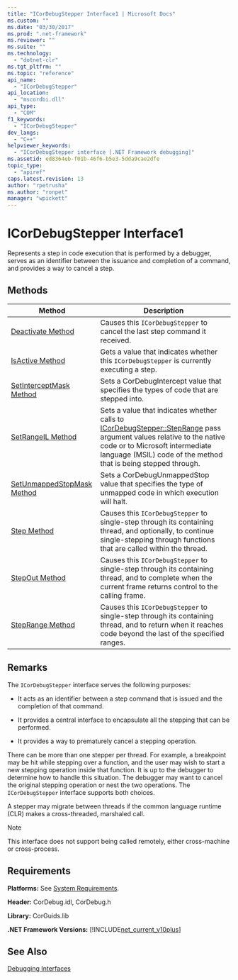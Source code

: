 ```yaml
---
title: "ICorDebugStepper Interface1 | Microsoft Docs"
ms.custom: ""
ms.date: "03/30/2017"
ms.prod: ".net-framework"
ms.reviewer: ""
ms.suite: ""
ms.technology: 
  - "dotnet-clr"
ms.tgt_pltfrm: ""
ms.topic: "reference"
api_name: 
  - "ICorDebugStepper"
api_location: 
  - "mscordbi.dll"
api_type: 
  - "COM"
f1_keywords: 
  - "ICorDebugStepper"
dev_langs: 
  - "C++"
helpviewer_keywords: 
  - "ICorDebugStepper interface [.NET Framework debugging]"
ms.assetid: ed8364eb-f01b-46f6-b5e3-5dda9cae2dfe
topic_type: 
  - "apiref"
caps.latest.revision: 13
author: "rpetrusha"
ms.author: "ronpet"
manager: "wpickett"
---
```

# ICorDebugStepper Interface1
Represents a step in code execution that is performed by a debugger, serves as an identifier between the issuance and completion of a command, and provides a way to cancel a step.  
  
## Methods  
  
|Method|Description|  
|------------|-----------------|  
|[Deactivate Method](../../../../docs/framework/unmanaged-api/debugging/icordebugstepper-deactivate-method.md)|Causes this `ICorDebugStepper` to cancel the last step command it received.|  
|[IsActive Method](../../../../docs/framework/unmanaged-api/debugging/icordebugstepper-isactive-method.md)|Gets a value that indicates whether this `ICorDebugStepper` is currently executing a step.|  
|[SetInterceptMask Method](../../../../docs/framework/unmanaged-api/debugging/icordebugstepper-setinterceptmask-method.md)|Sets a CorDebugIntercept value that specifies the types of code that are stepped into.|  
|[SetRangeIL Method](../../../../docs/framework/unmanaged-api/debugging/icordebugstepper-setrangeil-method.md)|Sets a value that indicates whether calls to [ICorDebugStepper::StepRange](../../../../docs/framework/unmanaged-api/debugging/icordebugstepper-steprange-method.md) pass argument values relative to the native code or to Microsoft intermediate language (MSIL) code of the method that is being stepped through.|  
|[SetUnmappedStopMask Method](../../../../docs/framework/unmanaged-api/debugging/icordebugstepper-setunmappedstopmask-method.md)|Sets a CorDebugUnmappedStop value that specifies the type of unmapped code in which execution will halt.|  
|[Step Method](../../../../docs/framework/unmanaged-api/debugging/icordebugstepper-step-method.md)|Causes this `ICorDebugStepper` to single-step through its containing thread, and optionally, to continue single-stepping through functions that are called within the thread.|  
|[StepOut Method](../../../../docs/framework/unmanaged-api/debugging/icordebugstepper-stepout-method.md)|Causes this `ICorDebugStepper` to single-step through its containing thread, and to complete when the current frame returns control to the calling frame.|  
|[StepRange Method](../../../../docs/framework/unmanaged-api/debugging/icordebugstepper-steprange-method.md)|Causes this `ICorDebugStepper` to single-step through its containing thread, and to return when it reaches code beyond the last of the specified ranges.|  
  
## Remarks  
 The `ICorDebugStepper` interface serves the following purposes:  
  
-   It acts as an identifier between a step command that is issued and the completion of that command.  
  
-   It provides a central interface to encapsulate all the stepping that can be performed.  
  
-   It provides a way to prematurely cancel a stepping operation.  
  
 There can be more than one stepper per thread. For example, a breakpoint may be hit while stepping over a function, and the user may wish to start a new stepping operation inside that function. It is up to the debugger to determine how to handle this situation. The debugger may want to cancel the original stepping operation or nest the two operations. The `ICorDebugStepper` interface supports both choices.  
  
 A stepper may migrate between threads if the common language runtime (CLR) makes a cross-threaded, marshaled call.  
  
> [!NOTE]
>  This interface does not support being called remotely, either cross-machine or cross-process.  
  
## Requirements  
 **Platforms:** See [System Requirements](../../../../docs/framework/get-started/system-requirements.md).  
  
 **Header:** CorDebug.idl, CorDebug.h  
  
 **Library:** CorGuids.lib  
  
 **.NET Framework Versions:** [!INCLUDE[net_current_v10plus](../../../../includes/net-current-v10plus-md.md)]  
  
## See Also  
 [Debugging Interfaces](../../../../docs/framework/unmanaged-api/debugging/debugging-interfaces.md)